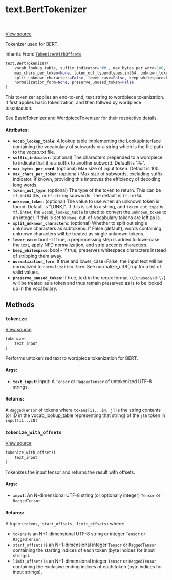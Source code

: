 <div itemscope itemtype="http://developers.google.com/ReferenceObject">
<meta itemprop="name" content="text.BertTokenizer" />
<meta itemprop="path" content="Stable" />
<meta itemprop="property" content="__init__"/>
<meta itemprop="property" content="tokenize"/>
<meta itemprop="property" content="tokenize_with_offsets"/>
</div>

# text.BertTokenizer

<!-- Insert buttons and diff -->

<table class="tfo-notebook-buttons tfo-api" align="left">
</table>

<a target="_blank" href="https://github.com/tensorflow/text/tree/master/tensorflow_text/python/ops/bert_tokenizer.py">View source</a>



Tokenizer used for BERT.

Inherits From: [`TokenizerWithOffsets`](../text/TokenizerWithOffsets.md)

```python
text.BertTokenizer(
    vocab_lookup_table, suffix_indicator='##', max_bytes_per_word=100,
    max_chars_per_token=None, token_out_type=dtypes.int64, unknown_token='[UNK]',
    split_unknown_characters=False, lower_case=False, keep_whitespace=False,
    normalization_form=None, preserve_unused_token=False
)
```



<!-- Placeholder for "Used in" -->

  This tokenizer applies an end-to-end, text string to wordpiece tokenization.
  It first applies basic tokenization, and then follwed by wordpiece
  tokenization.

  See BasicTokenizer and WordpieceTokenizer for their respective details.

#### Attributes:

* <b>`vocab_lookup_table`</b>: A lookup table implementing the LookupInterface
  containing the vocabulary of subwords or a string which is the file path
  to the vocab.txt file.
* <b>`suffix_indicator`</b>: (optional) The characters prepended to a wordpiece to
  indicate that it is a suffix to another subword. Default is '##'.
* <b>`max_bytes_per_word`</b>: (optional) Max size of input token. Default is 100.
* <b>`max_chars_per_token`</b>: (optional) Max size of subwords, excluding suffix
  indicator. If known, providing this improves the efficiency of decoding
  long words.
* <b>`token_out_type`</b>: (optional) The type of the token to return. This can be
  `tf.int64` IDs, or `tf.string` subwords. The default is `tf.int64`.
* <b>`unknown_token`</b>: (optional) The value to use when an unknown token is found.
  Default is "[UNK]". If this is set to a string, and `token_out_type` is
  `tf.int64`, the `vocab_lookup_table` is used to convert the
  `unknown_token` to an integer. If this is set to `None`, out-of-vocabulary
  tokens are left as is.
* <b>`split_unknown_characters`</b>: (optional) Whether to split out single unknown
  characters as subtokens. If False (default), words containing unknown
  characters will be treated as single unknown tokens.
* <b>`lower_case`</b>: bool - If true, a preprocessing step is added to lowercase the
  text, apply NFD normalization, and strip accents characters.
* <b>`keep_whitespace`</b>: bool - If true, preserves whitespace characters instead of
  stripping them away.
* <b>`normalization_form`</b>: If true and lower_case=False, the input text will be
  normalized to `normalization_form`. See normalize_utf8() op for a list of
  valid values.
* <b>`preserve_unused_token`</b>: If true, text in the regex format `\\[unused\\d+\\]`
  will be treated as a token and thus remain preserved as is to be looked up
  in the vocabulary.

## Methods

<h3 id="tokenize"><code>tokenize</code></h3>

<a target="_blank" href="https://github.com/tensorflow/text/tree/master/tensorflow_text/python/ops/bert_tokenizer.py">View source</a>

```python
tokenize(
    text_input
)
```

Performs untokenized text to wordpiece tokenization for BERT.


#### Args:


* <b>`text_input`</b>: input: A `Tensor` or `RaggedTensor` of untokenized UTF-8
  strings.


#### Returns:

A `RaggedTensor` of tokens where `tokens[i1...iN, j]` is the string
contents (or ID in the vocab_lookup_table representing that string)
of the `jth` token in `input[i1...iN]`


<h3 id="tokenize_with_offsets"><code>tokenize_with_offsets</code></h3>

<a target="_blank" href="https://github.com/tensorflow/text/tree/master/tensorflow_text/python/ops/bert_tokenizer.py">View source</a>

```python
tokenize_with_offsets(
    text_input
)
```

Tokenizes the input tensor and returns the result with offsets.


#### Args:


* <b>`input`</b>: An N-dimensional UTF-8 string (or optionally integer) `Tensor` or
  `RaggedTensor`.


#### Returns:

A tuple `(tokens, start_offsets, limit_offsets)` where:

  * `tokens` is an N+1-dimensional UTF-8 string or integer `Tensor` or
      `RaggedTensor`.
  * `start_offsets` is an N+1-dimensional integer `Tensor` or
      `RaggedTensor` containing the starting indices of each token (byte
      indices for input strings).
  * `limit_offsets` is an N+1-dimensional integer `Tensor` or
      `RaggedTensor` containing the exclusive ending indices of each token
      (byte indices for input strings).




